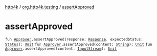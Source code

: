 [http4k](../index.md) / [org.http4k.testing](index.md) / [assertApproved](./assert-approved.md)

# assertApproved

`fun `[`Approver`](-approver/index.md)`.assertApproved(response: `[`Response`](../org.http4k.core/-response/index.md)`, expectedStatus: `[`Status`](../org.http4k.core/-status/index.md)`): `[`Unit`](https://kotlinlang.org/api/latest/jvm/stdlib/kotlin/-unit/index.html)
`fun `[`Approver`](-approver/index.md)`.assertApproved(content: `[`String`](https://kotlinlang.org/api/latest/jvm/stdlib/kotlin/-string/index.html)`): `[`Unit`](https://kotlinlang.org/api/latest/jvm/stdlib/kotlin/-unit/index.html)
`fun `[`Approver`](-approver/index.md)`.assertApproved(content: `[`InputStream`](https://docs.oracle.com/javase/9/docs/api/java/io/InputStream.html)`): `[`Unit`](https://kotlinlang.org/api/latest/jvm/stdlib/kotlin/-unit/index.html)